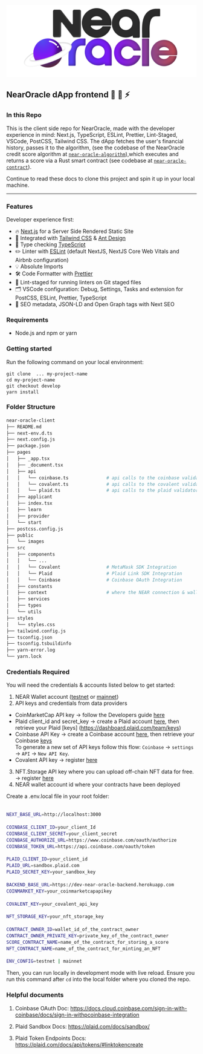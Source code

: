<p align="center">
  <a href="https://near.org/">
    <img alt="Near" src="https://github.com/BalloonBox-Inc/near-oracle-client/blob/develop/public/images/planets/inverted-primary-logo.png" width="700" />
  </a>
</p>

## NearOracle dApp frontend :eyes: :genie: :zap:

### In this Repo 

This is the client side repo for NearOracle, made with the developer experience in mind: Next.js, TypeScript, ESLint, Prettier, Lint-Staged, VSCode, PostCSS, Tailwind CSS. The dApp fetches the user's financial history, passes it to the algorithm, (see the codebase of the NearOracle credit score algorithm at [`near-oracle-algorithm`](https://github.com/BalloonBox-Inc/near-oracle-algorithm)),which executes and returns a score via a Rust smart contract (see codebase at [`near-oracle-contract`](https://github.com/BalloonBox-Inc/near-oracle-contract)).

Continue to read these docs to clone this project and spin it up in your local machine.

---

### Features

Developer experience first:

- 🔥 [Next.js](https://nextjs.org) for a Server Side Rendered Static Site
- 🎨 Integrated with [Tailwind CSS](https://tailwindcss.com) & [Ant Design](https://ant.design/)
- 🎉 Type checking [TypeScript](https://www.typescriptlang.org)
- ✏️ Linter with [ESLint](https://eslint.org) (default NextJS, NextJS Core Web Vitals and Airbnb configuration)
- 💡 Absolute Imports
- 🛠 Code Formatter with [Prettier](https://prettier.io)
- 🚫 Lint-staged for running linters on Git staged files
- 🗂 VSCode configuration: Debug, Settings, Tasks and extension for PostCSS, ESLint, Prettier, TypeScript
- 🤖 SEO metadata, JSON-LD and Open Graph tags with Next SEO

### Requirements

- Node.js and npm or yarn

### Getting started

Run the following command on your local environment:

```
git clone  ... my-project-name
cd my-project-name
git checkout develop
yarn install
```

### Folder Structure

```bash
near-oracle-client
├── README.md
├── next-env.d.ts
├── next.config.js
├── package.json
├── pages
│   ├── _app.tsx
│   ├── _document.tsx
│   ├── api
│   │   └── coinbase.ts              # api calls to the coinbase validator
│   │   └── covalent.ts              # api calls to the covalent validator
│   │   └── plaid.ts                 # api calls to the plaid validator
│   ├── applicant
│   ├── index.tsx
│   ├── learn
│   ├── provider
│   └── start
├── postcss.config.js
├── public
│   └── images
├── src
│   ├── components
│   │   └── ...
│   │   └── Covalent                 # MetaMask SDK Integration
│   │   └── Plaid                    # Plaid Link SDK Integration
│   │   └── Coinbase                 # Coinbase OAuth Integration
│   ├── constants
│   ├── context                      # where the NEAR connection & wallet are initiated
│   ├── services
│   ├── types
│   └── utils
├── styles
│   └── styles.css
├── tailwind.config.js
├── tsconfig.json
├── tsconfig.tsbuildinfo
├── yarn-error.log
└── yarn.lock
```

### Credentials Required

You will need the credentials & accounts listed below to get started:

1. NEAR Wallet account ([testnet](https://wallet.testnet.near.org/) or [mainnet](https://wallet.near.org/))
2. API keys and credentials from data providers

  - CoinMarketCap API key &#8594; follow the Developers guide [here](https://coinmarketcap.com/api/documentation/v1/#section/Introduction)
  - Plaid client_id and secret_key &#8594; create a Plaid account [here](https://dashboard.plaid.com/signin), then retrieve your Plaid [keys] (https://dashboard.plaid.com/team/keys)
  - Coinbase API Key &#8594; create a Coinbase account [here](https://www.coinbase.com/signup), then retrieve your Coinbase [keys](https://www.coinbase.com/settings/api) </br>
  To generate a new set of API keys follow this flow: `Coinbase` -> `settings` -> `API` -> `New API Key`.
  - Covalent API key &#8594; register [here](https://www.covalenthq.com/platform/#/auth/register/)
  
3. NFT.Storage API key where you can upload off-chain NFT data for free. → register [here](https://nft.storage/)
4. NEAR wallet account id where your contracts have been deployed




Create a .env.local file in your root folder:

```bash

NEXT_BASE_URL=http://localhost:3000

COINBASE_CLIENT_ID=your_client_Id
COINBASE_CLIENT_SECRET=your_client_secret
COINBASE_AUTHORIZE_URL=https://www.coinbase.com/oauth/authorize
COINBASE_TOKEN_URL=https://api.coinbase.com/oauth/token

PLAID_CLIENT_ID=your_client_id
PLAID_URL=sandbox.plaid.com
PLAID_SECRET_KEY=your_sandbox_key

BACKEND_BASE_URL=https://dev-near-oracle-backend.herokuapp.com
COINMARKET_KEY=your_coinmarketcapapikey

COVALENT_KEY=your_covalent_api_key

NFT_STORAGE_KEY=your_nft_storage_key

CONTRACT_OWNER_ID=wallet_id_of_the_contract_owner  
CONTRACT_OWNER_PRIVATE_KEY=private_key_of_the_contract_owner
SCORE_CONTRACT_NAME=name_of_the_contract_for_storing_a_score
NFT_CONTRACT_NAME=name_of_the_contract_for_minting_an_NFT

ENV_CONFIG=testnet | mainnet


```

Then, you can run locally in development mode with live reload. Ensure you run this command after `cd` into the local folder where you cloned the repo.

### Helpful documents

1. Coinbase OAuth Doc:
https://docs.cloud.coinbase.com/sign-in-with-coinbase/docs/sign-in-withpcoinbase-integration

2. Plaid Sandbox Docs:
https://plaid.com/docs/sandbox/

3. Plaid Token Endpoints Docs:
https://plaid.com/docs/api/tokens/#linktokencreate


